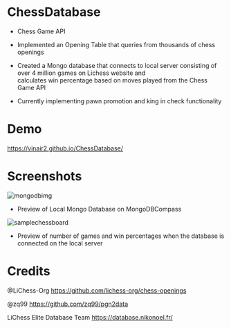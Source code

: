 # ChessDatabase  
- Chess Game API  

- Implemented an Opening Table that queries from thousands of chess openings  

- Created a Mongo database that connects to local server consisting of over 4 million games on Lichess website and   
calculates win percentage based on moves played from the Chess Game API  

- Currently implementing pawn promotion and king in check functionality 

# Demo  
https://vinair2.github.io/ChessDatabase/



# Screenshots
![mongodbimg](https://user-images.githubusercontent.com/124629030/219441276-3673c3b2-90bb-4f10-9318-dbe2242f2761.jpg)
- Preview of Local Mongo Database on MongoDBCompass




![samplechessboard](https://user-images.githubusercontent.com/124629030/219441316-15da5821-4346-4c91-b709-be459dc21c09.jpg)
- Preview of number of games and win percentages when the database is connected on the local server


# Credits  
@LiChess-Org https://github.com/lichess-org/chess-openings  

@zq99 https://github.com/zq99/pgn2data 

LiChess Elite Database Team https://database.nikonoel.fr/
